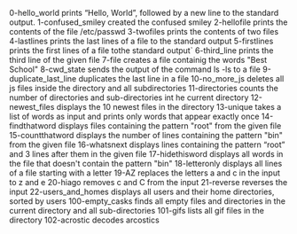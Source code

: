 0-hello_world  prints “Hello, World”, followed by a new line to the standard output.
1-confused_smiley created the confused smiley
2-hellofile prints the contents of the file /etc/passwd
3-twofiles prints the contents of two files
4-lastlines prints the last lines of a file to the standard output
5-firstlines prints the first lines of a file tothe standard output`
6-third_line prints the third line of the given file
7-file creates a file containig the words "Best School"
8-cwd_state sends the output of the command ls -ls to a file
9-duplicate_last_line duplicates the last line in a file
10-no_more_js deletes all js files inside the directory and all subdirectories
11-directories counts the number of directories and sub-directories int he current directory
12-newest_files displays the 10 newest files in the directory
13-unique takes a list of words as input and prints only words that appear exactly once
14-findthatword displays files containing the pattern "root" from the given file
15-countthatword displays the number of lines containing the pattern "bin" from the given file
16-whatsnext displays lines containing the pattern “root” and 3 lines after them in the given file
17-hidethisword displays all words in the file that doesn't contain the pattern "bin"
18-letteronly displays all lines of a file starting with a letter
19-AZ replaces the letters a and c in the input to z and e
20-hiago removes c and C from the input
21-reverse reverses the input
22-users_and_homes displays all users and their home directories, sorted by users
100-empty_casks finds all empty files and directories in the current directory and all sub-directories
101-gifs lists all gif files in the directory
102-acrostic decodes arcostics
